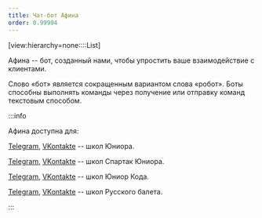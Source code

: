 ```yaml
---
title: Чат-бот Афина
order: 0.99994
---
```


[view:hierarchy=none::::List]

Афина -- бот, созданный нами, чтобы упростить ваше взаимодействие с клиентами.

Слово «бот» является сокращенным вариантом слова «робот». Боты способны выполнять команды через получение или отправку команд текстовым способом.

:::info 

Афина доступна для:

[Telegram](https://education-erp.com/ru/tech/afinabot?schoolTypeId=1&messenger=Telegram), [VKontakte](https://education-erp.com/ru/tech/afinabot?schoolTypeId=1&messenger=Vkontakte) -- школ Юниора.

[Telegram](https://education-erp.com/ru/tech/afinabot?schoolTypeId=15&messenger=Telegram), [VKontakte](https://api.whatsapp.com/send/?phone=12024101482&text=%D0%9F%D1%80%D0%B8%D0%B2%D0%B5%D1%82&app_absent=0) -- школ Спартак Юниора.

[Telegram](https://education-erp.com/ru/tech/afinabot?schoolTypeId=11&messenger=Telegram),  [VKontakte](https://api.whatsapp.com/send/?phone=12024101482&text=%D0%9F%D1%80%D0%B8%D0%B2%D0%B5%D1%82&app_absent=0) -- школ Юниор Кода.

[Telegram](https://education-erp.com/ru/tech/afinabot?schoolTypeId=2&messenger=Telegram),  [VKontakte](https://api.whatsapp.com/send/?phone=18577632009&text=%D0%9F%D1%80%D0%B8%D0%B2%D0%B5%D1%82&app_absent=0) -- школ Русского балета.

:::